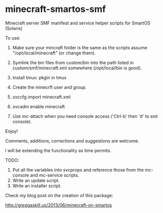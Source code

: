 minecraft-smartos-smf
=====================

Minecraft server SMF manifest and service helper scripts for SmartOS (Solaris)

To use:

1) Make sure your mincraft folder is the same as the scripts assume "/opt/local/minecraft" (or change them).

2) Symlink the bin files from custom/bin into the path listed in custom/smf/minecraft.xml somewhere (/opt/local/bin is good).

3) Install tmux: pkgin in tmux

4) Create the minecrft user and group.

5) svccfg import minecraft.xml

6) svcadm enable minecraft

7) Use mc-attach when you need console access ('Ctrl-b' then 'd' to exit console).

Enjoy!


Comments, additions, corrections and suggestions are welcome.

I will be extending the functionality as time permits.

TODO:

1. Put all the variables into svcprops and reference those from the mc-console and mc-service scripts.
2. Write an update script.
3. Write an installer script.

Check my blog post on the creation of this package:

http://greggaskill.us/2013/06/minecraft-on-smartos

